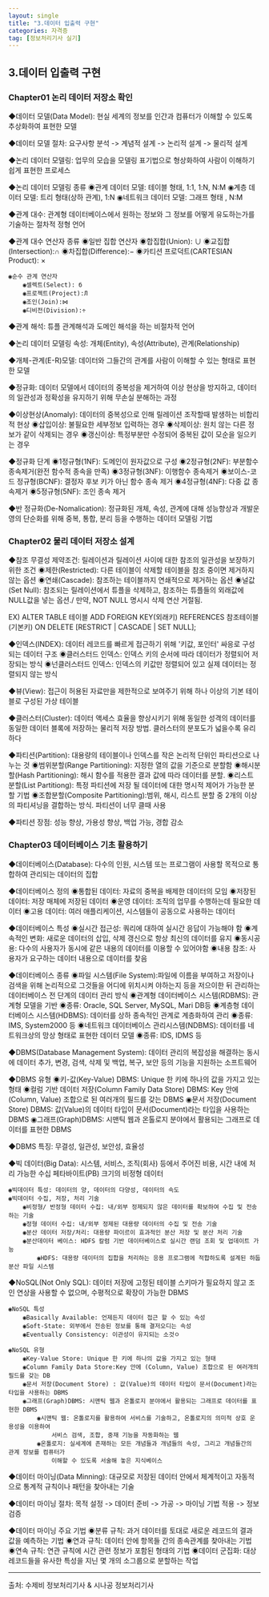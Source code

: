 ```yaml
---
layout: single
title: "3.데이터 입출력 구현"
categories: 자격증
tag: [정보처리기사 실기]
---
```




## 3.데이터 입출력 구현

### Chapter01 논리 데이터 저장소 확인

◆데이터 모델(Data Model): 현실 세계의 정보를 인간과 컴퓨터가 이해할 수 있도록 추상화하여 표현한 모델

◆데이터 모델 절차: 요구사항 분석 -> 계념적 설계 -> 논리적 설계 -> 물리적 설계

◆논리 데이터 모델링: 업무의 모습을 모델링 표기법으로 형상화하여 사람이 이해하기 쉽게 표현한 프로세스

◆논리 데이터 모델링 종류
	◉관계 데이터 모델: 테이블 형태, 1:1, 1:N, N:M
	◉계층 데이터 모델: 트리 형태(상하 관계), 1:N
	◉네트워크 데이터 모델: 그래프 형태 , N:M

◆관계 대수: 관계형 데이터베이스에서 원하는 정보와 그 정보를 어떻게 유도하는가를 기술하는 절차적 정형 언어

◆관계 대수 연산자 종류
	◉일반 집합 연산자
		◉합집합(Union): ∪
		◉교집합(Intersection):∩
		◉차집합(Difference):−
		◉카티션 프로덕트(CARTESIAN Product): ×

	◉순수 관계 연산자
		◉셀렉트(Select): б
		◉프로젝트(Project):Л
		◉조인(Join):⋈
		◉디비전(Division):÷

◆관계 해석: 튜플 관계해석과 도메인 해석을 하는 비절차적 언어

◆논리 데이터 모델링 속성: 개체(Entity), 속성(Attribute), 관계(Relationship)

◆개체-관계(E-R)모델: 데이터와 그들간의 관계를 사람이 이해할 수 있는 형태로 표현한 모델

◆정규화: 데이터 모델에서 데이터의 중복성을 제거하여 이상 현상을 방지하고, 데이터의 일관성과 정확성을 유지하기
	위해 무손실 분해하는 과정

◆이상현상(Anomaly): 데이터의 중복성으로 인해 릴레이션 조작할때 발생하는 비합리적 현상
	◉삽입이상: 불필요한 세부정보 입력하는 경우
	◉삭제이상: 원치 않는 다른 정보가 같이 삭제되는 경우
	◉갱신이상: 특정부분만 수정되어 중복된 값이 모순을 일으키는 경우

◆정규화 단계
	◉1정규형(1NF): 도메인이 원자값으로 구성
	◉2정규형(2NF): 부분함수 종속제거(완전 함수적 종속을 만족)
	◉3정규형(3NF): 이행함수 종속제거
	◉보이스-코드 정규형(BCNF): 결정자 후보 키가 아닌 함수 종속 제거
	◉4정규형(4NF): 다중 값 종속제거
	◉5정규형(5NF): 조인 종속 제거

◆반 정규화(De-Nomalication): 정규화된 개체, 속성, 관계에 대해 성능향상과 개발운영의 단순화를 위해 중복, 통합, 분리
	등을 수행하는 데이터 모델링 기법
	



### Chapter02 물리 데이터 저장소 설계



◆참조 무결성 제약조건: 릴레이션과 릴레이션 사이에 대한 참조의 일관성을 보장하기 위한 조건
	◉제한(Restricted): 다른 테이블이 삭제할 테이블을 참조 중이면 제거하지 않는 옵션
	◉연쇄(Cascade): 참조하는 테이블까지 연쇄적으로 제거하는 옵션
	◉널값(Set Null): 참조되는 릴레이션에서 튜플을 삭제하고, 참조하는 튜플들의 외래값에 NULL값을 넣는 옵션./
		만약, NOT NULL 명시시 삭제 연산 거절됨.

EX) ALTER TABLE 테이블 ADD
	FOREIGN KEY(외래키)
	REFERENCES 참조테이블(기본키)
	ON DELETE [RESTRICT | CASCADE | SET NULL];

◆인덱스(INDEX): 데이터 레코드를 빠르게 접근하기 위해 '키값, 포인터' 싸응로 구성되는 데이터 구조
	◉클러스터드 인덱스: 인덱스 키의 순서에 따라 데이터가 정렬되어 저장되는 방식
	◉넌클러스터드 인덱스: 인덱스의 키값만 정렬되어 있고 실제 데이터는 정렬되지 않는 방식

◆뷰(View): 접근이 허용된 자료만을 제한적으로 보여주기 위해 하나 이상의 기본 테이블로 구성된 가상 테이블
	
◆클러스터(Cluster): 데이터 액세스 효율을 향상시키기 위해 동일한 성격의 데이터를 동일한 데이터 블록에 저장하는 
	물리적 저장 방법. 클러스터의 분포도가 넓을수록 유리하다

◆파티션(Partition): 대용량의 테이블이나 인덱스를 작은 논리적 단위인 파티션으로 나누는 것
	◉범위분할(Range Partitioning): 지정한 열의 값을 기준으로 분할함
	◉해시분할(Hash Partitioning): 해시 함수를 적용한 결과 값에 따라 데이터를 분할.
	◉리스트 분할(List Partitiong): 특정 파티션에 저장 될 데이터에 대한 명시적 제어가 가능한 분할 기법
	◉조합분할(Composite Partitioning):범위, 해시, 리스트 분할 중 2개의 이상의 파티셔닝을 결합하는 방식.
		파티션이 너무 클때 사용
	
◆파티션 장점: 성능 향상, 가용성 향상, 백업 가능, 경합 감소





### Chapter03 데이터베이스 기초 활용하기

◆데이터베이스(Database): 다수의 인원, 시스템 또는 프로그램이 사용할 목적으로 통합하여 관리되는 데이터의 집합

◆데이터베이스 정의
	◉통합된 데이터: 자료의 중복을 배제한 데이터의 모임
	◉저장된 데이터: 저장 매체에 저장된 데이터
	◉운영 데이터: 조직의 업무를 수행하는데 필요한 데이터
	◉고용 데이터: 여러 애플리케이션, 시스템들이 공동으로 사용하는 데이터
	
◆데이터베이스 특성
	◉실시간 접근성: 쿼리에 대하여 실시간 응답이 가능해야 함
	◉계속적인 변화: 새로운 데이터의 삽입, 삭제 갱신으로 항상 최신의 데이터를 유지
	◉동시공용: 다수의 사용자가 동시에 같은 내용의 데이터를 이용할 수 있어야함
	◉내용 참조: 사용자가 요구하는 데이터 내용으로 데이터를 찾음

◆데이터베이스 종류
	◉파일 시스템(File System):파일에 이름을 부여하고 저장이나 검색을 위해 논리적으로 그것들을 어디에 위치시켜
		야하는지 등을 저으이한 뒤 관리하는 데이터베이스 전 단계의 데이터 관리 방식
	◉관계형 데이터베이스 시스템(RDBMS): 관계형 모델을 기반
		◉종류: Oracle, SQL Server, MySQL, Mari DB등
	◉계층형 데이터베이스 시스템(HDBMS): 데이터를 상하 종속적인 관계로 계층화하여 관리
		◉종류: IMS, System2000 등
	◉네트워크 데이터베이스 관리시스템(NDBMS): 데이터를 네트워크상의 망상 형태로 표현한 데이터 모델
		◉종류: IDS, IDMS 등

◆DBMS(Database Management System): 데이터 관리의 복잡성을 해결하는 동시에 데이터 추가, 변경, 검색, 삭제
	및 백업, 복구, 보안 등의 기능을 지원하는 소프트웨어

◆DBMS 유형
	◉키-값(Key-Value) DBMS:  Unique 한 키에 하나의 값을 가지고 있는 형태
	◉컬럼 기반 데이터 저장(Column Family Data Store) DBMS: Key 안에 (Column, Value) 조합으로 된 여러개의
		필드를 갖는 DBMS
	◉문서 저장(Document Store) DBMS: 값(Value)의 데이터 타입이 문서(Document)라는 타입을 사용하는 DBMS
	◉그래프(Graph)DBMS: 시맨틱 웹과 온톨로지 분야에서 활용되는 그래프로 데이터를 표현한 DBMS

◆DBMS 특징: 무결성, 일관성, 보안성, 효율성

◆빅 데이터(Big Data): 시스템, 서비스, 조직(회사) 등에서 주어진 비용, 시간 내에 처리 가능한 수십 페타바이트(PB)
	크기의 비정형 데이터

	◉빅데이터 특성: 데이터의 양, 데이터의 다양성, 데이터의 속도
	◉빅데이터 수집, 저장, 처리 기술
		◉비정형/ 반정형 데이터 수집: 내/외부 정제되지 않은 데이터를 확보하여 수집 및 전송하는 기술
		◉정형 데이터 수집: 내/외부 정제된 대용량 데이터의 수집 및 전송 기술
		◉분산 데이터 저장/처리: 대용량 파이르이 효과적인 분산 저장 및 분산 처리 기술
		◉분산데이터 베이스: HDFS 칼럼 기반 데이터베이스로 실시간 랜덤 조회 및 업데이트 가능
			◉HDFS: 대용량 데이터의 집합을 처리하는 응용 프로그램에 적합하도록 설계된 하둡 분산 파일 시스템

◆NoSQL(Not Only SQL): 데이터 저장에 고정된 테이블 스키마가 필요하지 않고 조인 연상을 사용할 수 없으며,
	수평적으로 확장이 가능한 DBMS

	◉NoSQL 특성
		◉Basically Available: 언제든지 데이터 접근 할 수 있는 속성
		◉Soft-State: 외부에서 전송된 정보를 통해 결저오디는 속성
		◉Eventually Consistency: 이관성이 유지되는 소것ㅇ
	
	◉NoSQL 유형
		◉Key-Value Store: Unique 한 키에 하나의 값을 가지고 있는 형태
		◉Column Family Data Store:Key 안에 (Column, Value) 조합으로 된 여러개의필드를 갖는 DB
		◉문서 저장(Document Store) : 값(Value)의 데이터 타입이 문서(Document)라는 타입을 사용하는 DBMS
		◉그래프(Graph)DBMS: 시맨틱 웹과 온톨로지 분야에서 활용되는 그래프로 데이터를 표현한 DBMS
			◉시맨틱 웹: 온톨로지를 활용하여 서비스를 기술하고, 온톨로지의 의미적 상호 운용성을 이용하여
				서비스 검색, 조합, 중재 기능을 자동화하는 웹
			◉온톨로지: 실세계에 존재하는 모든 개념들과 개념들의 속성, 그리고 개념들간의 관계 정보를 컴퓨터가
				이해할 수 있도록 서술해 놓은 지식베이스

◆데이터 마이닝(Data Minning): 대규모로 저장된 데이터 안에서 체계적이고 자동적으로 통계적 규칙이나 패턴을 찾아내는 기술

◆데이터 마이닝 절차: 목적 설정 -> 데이터 준비 -> 가공 -> 마이닝 기법 적용 -> 정보 검증

◆데이터 마이닝 주요 기법
	◉분류 규칙: 과거 데이터를 토대로 새로운 레코드의 결과 값을 예측하는 기법
	◉연과 규칙: 데이터 안에 항목들 간의 종속관계를 찾아내는 기법
	◉연속 규칙: 연관 규칙에 시간 관련 정보가 포함된 형태의 기법
	◉데이터 군집화: 대상 레코드들을 유사한 특성을 지닌 몇 개의 소그룹으로 분할하는 작업













<hr />

출처: 수제비 정보처리기사 & 시나공 정보처리기사